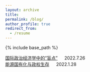 ```yaml
---
layout: archive
title: 
permalink: /blog/
author_profile: true
redirect_from:
  - /resume
---
```


{% include base_path %}

[国际政治经济学中的“盲点”](http://sym915.github.io/sub-blog2/) &emsp; 2022.7.26 <br>
[能源国有化与政权生存](http://sym915.github.io/sub-blog01/) &emsp; 2022.1.28 <br>

